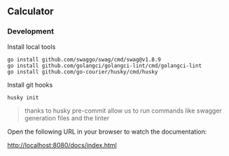 Calculator
------

### Development
Install local tools
```shell
go install github.com/swaggo/swag/cmd/swag@v1.8.9
go install github.com/golangci/golangci-lint/cmd/golangci-lint
go install github.com/go-courier/husky/cmd/husky
```

Install git hooks
```shell
husky init
```
> thanks to husky pre-commit allow us to run commands like swagger generation files and the linter

Open the following URL in your browser to watch the documentation:

[http://localhost:8080/docs/index.html](http://localhost:8080/docs/index.html)